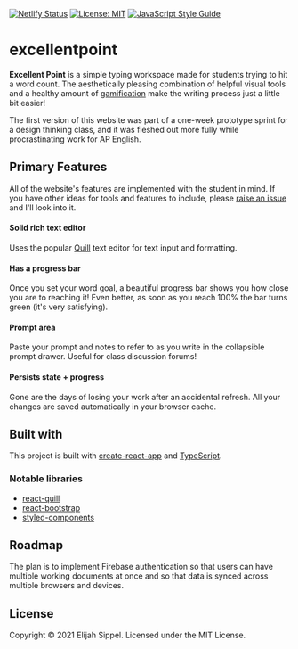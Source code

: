 [![Netlify Status](https://api.netlify.com/api/v1/badges/0a17774c-1dc5-495d-8a04-9b2e8715da1e/deploy-status)](https://app.netlify.com/sites/excellentpoint/deploys)
[![License: MIT](https://img.shields.io/badge/License-MIT-blueviolet.svg)](https://opensource.org/licenses/MIT)
[![JavaScript Style Guide](https://img.shields.io/badge/code_style-standard-brightgreen.svg)](https://standardjs.com)

# excellentpoint
<strong>Excellent Point</strong> is a simple typing workspace made for students trying to hit a word count. The aesthetically pleasing combination of helpful visual tools and a healthy amount of [gamification](https://en.wikipedia.org/wiki/Gamification) make the writing process just a little bit easier!

The first version of this website was part of a one-week prototype sprint for a design thinking class, and it was fleshed out more fully while procrastinating work for AP English.

## Primary Features
All of the website's features are implemented with the student in mind. If you have other ideas for tools and features to include, please [raise an issue](https://github.com/ecuber/excellentpoint/issues) and I'll look into it.
#### Solid rich text editor
Uses the popular [Quill](https://quilljs.com/) text editor for text input and formatting.
#### Has a progress bar
Once you set your word goal, a beautiful progress bar shows you how close you are to reaching it! Even better, as soon as you reach 100% the bar turns green (it's very satisfying).
#### Prompt area
Paste your prompt and notes to refer to as you write in the collapsible prompt drawer. Useful for class discussion forums!
#### Persists state + progress
Gone are the days of losing your work after an accidental refresh. All your changes are saved automatically in your browser cache.

## Built with
This project is built with [create-react-app](https://github.com/facebook/create-react-app/) and [TypeScript](https://www.typescriptlang.org).
### Notable libraries
* [react-quill](https://github.com/zenoamaro/react-quill)
* [react-bootstrap](https://react-bootstrap.github.io)
* [styled-components](https://styled-components.com)

## Roadmap
The plan is to implement Firebase authentication so that users can have multiple working documents at once and so that data is synced across multiple browsers and devices.

## License
Copyright © 2021 Elijah Sippel. Licensed under the MIT License.
